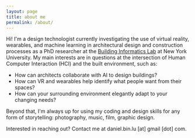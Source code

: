 ```yaml
---
layout: page
title: about me
permalink: /about/
---
```


Hi! I'm a design technologist currently investigating the use of virtual reality, wearables, and machine learning in architectural design and construction processes as a PhD researcher at the [Building Informatics Lab](https://bilab.engineering.nyu.edu/) at New York University. My main interests are in questions at the intersection of Human Computer Interaction (HCI) and the built environment, such as:

 - How can architects collaborate with AI to design buildings?
 - How can VR and wearables help identify what people want from their spaces? 
 - How can your surrounding environment elegantly adapt to your changing needs?

Beyond that, I'm always up for using my coding and design skills for any form of storytelling: photography, music, film, graphic design.

Interested in reaching out? Contact me at daniel.bin.lu [at] gmail [dot] com.